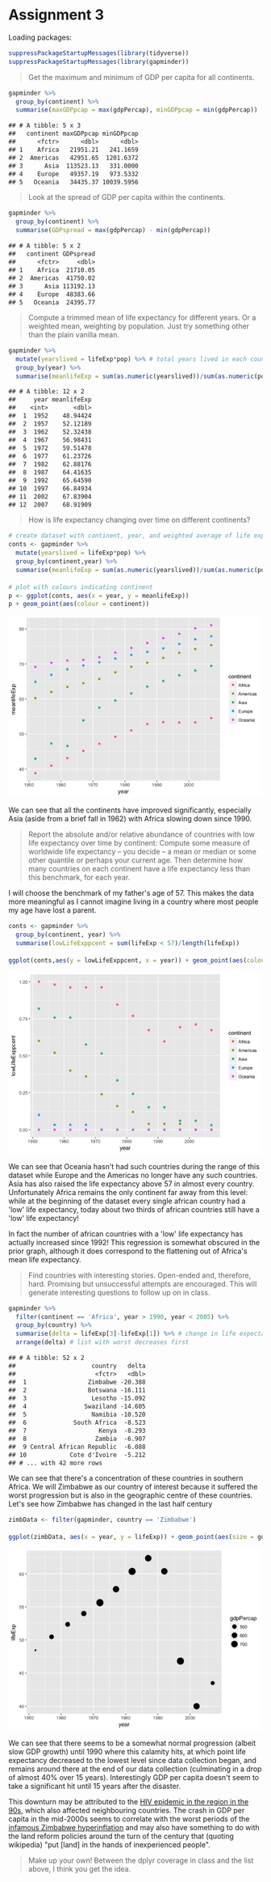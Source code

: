 # Assignment 3




Loading packages:


```r
suppressPackageStartupMessages(library(tidyverse))
suppressPackageStartupMessages(library(gapminder))
```

>Get the maximum and minimum of GDP per capita for all continents.


```r
gapminder %>% 
  group_by(continent) %>% 
  summarise(maxGDPpcap = max(gdpPercap), minGDPpcap = min(gdpPercap))
```

```
## # A tibble: 5 x 3
##   continent maxGDPpcap minGDPpcap
##      <fctr>      <dbl>      <dbl>
## 1    Africa   21951.21   241.1659
## 2  Americas   42951.65  1201.6372
## 3      Asia  113523.13   331.0000
## 4    Europe   49357.19   973.5332
## 5   Oceania   34435.37 10039.5956
```

> Look at the spread of GDP per capita within the continents.


```r
gapminder %>% 
  group_by(continent) %>% 
  summarise(GDPspread = max(gdpPercap) - min(gdpPercap))
```

```
## # A tibble: 5 x 2
##   continent GDPspread
##      <fctr>     <dbl>
## 1    Africa  21710.05
## 2  Americas  41750.02
## 3      Asia 113192.13
## 4    Europe  48383.66
## 5   Oceania  24395.77
```

> Compute a trimmed mean of life expectancy for different years. Or a weighted mean, weighting by population. Just try something other than the plain vanilla mean.


```r
gapminder %>% 
  mutate(yearslived = lifeExp*pop) %>% # total years lived in each country
  group_by(year) %>% 
  summarise(meanlifeExp = sum(as.numeric(yearslived))/sum(as.numeric(pop))) # weighted average
```

```
## # A tibble: 12 x 2
##     year meanlifeExp
##    <int>       <dbl>
##  1  1952    48.94424
##  2  1957    52.12189
##  3  1962    52.32438
##  4  1967    56.98431
##  5  1972    59.51478
##  6  1977    61.23726
##  7  1982    62.88176
##  8  1987    64.41635
##  9  1992    65.64590
## 10  1997    66.84934
## 11  2002    67.83904
## 12  2007    68.91909
```


> How is life expectancy changing over time on different continents?


```r
# create dataset with continent, year, and weighted average of life expectancy 
conts <- gapminder %>% 
  mutate(yearslived = lifeExp*pop) %>%
  group_by(continent,year) %>% 
  summarise(meanlifeExp = sum(as.numeric(yearslived))/sum(as.numeric(pop))) 

# plot with colours indicating continent
p <- ggplot(conts, aes(x = year, y = meanlifeExp))
p + geom_point(aes(colour = continent))
```

![](Assignment3_files/figure-html/unnamed-chunk-5-1.png)<!-- -->

We can see that all the continents have improved significantly, especially Asia (aside from a brief fall in 1962) with Africa slowing down since 1990. 

> Report the absolute and/or relative abundance of countries with low life expectancy over time by continent: Compute some measure of worldwide life expectancy – you decide – a mean or median or some other quantile or perhaps your current age. Then determine how many countries on each continent have a life expectancy less than this benchmark, for each year.

I will choose the benchmark of my father's age of 57. This makes the data more meaningful as I cannot imagine living in a country where most people my age have lost a parent. 


```r
conts <- gapminder %>% 
  group_by(continent, year) %>% 
  summarise(lowLifeExppcent = sum(lifeExp < 57)/length(lifeExp))

ggplot(conts,aes(y = lowLifeExppcent, x = year)) + geom_point(aes(colour = continent))
```

![](Assignment3_files/figure-html/unnamed-chunk-6-1.png)<!-- -->

We can see that Oceania hasn't had such countries during the range of this dataset while Europe and the Americas no longer have any such countries. Asia has also raised the life expectancy above 57 in almost every country. Unfortunately Africa remains the only continent far away from this level: while at the beginning of the dataset every single african country had a 'low' life expectancy, today about two thirds of african countries still have a 'low' life expectancy! 

In fact the number of african countries with a 'low' life expectancy has actually increased since 1992! This regression is somewhat obscured in the prior graph, although it does correspond to the flattening out of Africa's mean life expectancy.

> Find countries with interesting stories. Open-ended and, therefore, hard. Promising but unsuccessful attempts are encouraged. This will generate interesting questions to follow up on in class.


```r
gapminder %>% 
  filter(continent == 'Africa', year > 1990, year < 2005) %>% 
  group_by(country) %>% 
  summarise(delta = lifeExp[3]-lifeExp[1]) %>% # change in life expectancy over these years
  arrange(delta) # list with worst decreases first
```

```
## # A tibble: 52 x 2
##                     country   delta
##                      <fctr>   <dbl>
##  1                 Zimbabwe -20.388
##  2                 Botswana -16.111
##  3                  Lesotho -15.092
##  4                Swaziland -14.605
##  5                  Namibia -10.520
##  6             South Africa  -8.523
##  7                    Kenya  -8.293
##  8                   Zambia  -6.907
##  9 Central African Republic  -6.088
## 10            Cote d'Ivoire  -5.212
## # ... with 42 more rows
```

We can see that there's a concentration of these countries in southern Africa. We will Zimbabwe as our country of interest because it suffered the worst progression but is also in the geographic centre of these countries. Let's see how Zimbabwe has changed in the last half century


```r
zimbData <- filter(gapminder, country == 'Zimbabwe') 

ggplot(zimbData, aes(x = year, y = lifeExp)) + geom_point(aes(size = gdpPercap))
```

![](Assignment3_files/figure-html/unnamed-chunk-8-1.png)<!-- -->

We can see that there seems to be a somewhat normal progression (albeit slow GDP growth) until 1990 where this calamity hits, at which point life expectancy decreased to the lowest level since data collection began, and remains around there at the end of our data collection (culminating in a drop of almost 40% over 15 years). Interestingly GDP per capita doesn't seem to take a significant hit until 15 years after the disaster.

This downturn may be attributed to the [HIV epidemic in the region in the 90s](https://en.wikipedia.org/wiki/HIV/AIDS_in_Africa#Southern_Africa), which also affected neighbouring countries. The crash in GDP per capita in the mid-2000s seems to correlate with the worst periods of the [infamous Zimbabwe hyperinflation](https://en.wikipedia.org/wiki/Hyperinflation_in_Zimbabwe#Inflation_rate) and may also have something to do with the land reform policies around the turn of the century that (quoting wikipedia) "put [land] in the hands of inexperienced people".

> Make up your own! Between the dplyr coverage in class and the list above, I think you get the idea.



